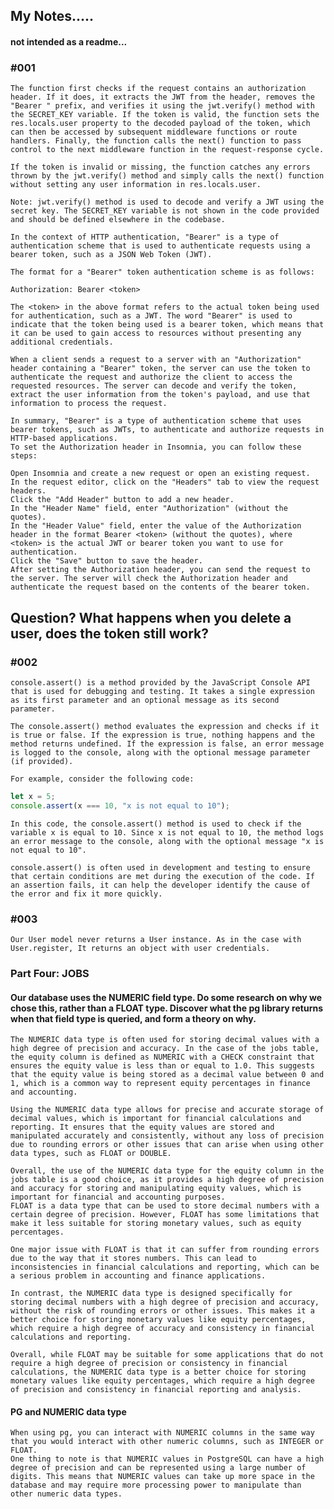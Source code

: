 ## My Notes.....
#### not intended as a readme...
### #001
    The function first checks if the request contains an authorization header. If it does, it extracts the JWT from the header, removes the "Bearer " prefix, and verifies it using the jwt.verify() method with the SECRET_KEY variable. If the token is valid, the function sets the res.locals.user property to the decoded payload of the token, which can then be accessed by subsequent middleware functions or route handlers. Finally, the function calls the next() function to pass control to the next middleware function in the request-response cycle.

    If the token is invalid or missing, the function catches any errors thrown by the jwt.verify() method and simply calls the next() function without setting any user information in res.locals.user.

    Note: jwt.verify() method is used to decode and verify a JWT using the secret key. The SECRET_KEY variable is not shown in the code provided and should be defined elsewhere in the codebase.

    In the context of HTTP authentication, "Bearer" is a type of authentication scheme that is used to authenticate requests using a bearer token, such as a JSON Web Token (JWT).

    The format for a "Bearer" token authentication scheme is as follows:
```
Authorization: Bearer <token>
```
    The <token> in the above format refers to the actual token being used for authentication, such as a JWT. The word "Bearer" is used to indicate that the token being used is a bearer token, which means that it can be used to gain access to resources without presenting any additional credentials.

    When a client sends a request to a server with an "Authorization" header containing a "Bearer" token, the server can use the token to authenticate the request and authorize the client to access the requested resources. The server can decode and verify the token, extract the user information from the token's payload, and use that information to process the request.

    In summary, "Bearer" is a type of authentication scheme that uses bearer tokens, such as JWTs, to authenticate and authorize requests in HTTP-based applications.
    To set the Authorization header in Insomnia, you can follow these steps:

    Open Insomnia and create a new request or open an existing request.
    In the request editor, click on the "Headers" tab to view the request headers.
    Click the "Add Header" button to add a new header.
    In the "Header Name" field, enter "Authorization" (without the quotes).
    In the "Header Value" field, enter the value of the Authorization header in the format Bearer <token> (without the quotes), where <token> is the actual JWT or bearer token you want to use for authentication.
    Click the "Save" button to save the header.
    After setting the Authorization header, you can send the request to the server. The server will check the Authorization header and authenticate the request based on the contents of the bearer token.


## Question? What happens when you delete a user, does the token still work?



### #002
    console.assert() is a method provided by the JavaScript Console API that is used for debugging and testing. It takes a single expression as its first parameter and an optional message as its second parameter.

    The console.assert() method evaluates the expression and checks if it is true or false. If the expression is true, nothing happens and the method returns undefined. If the expression is false, an error message is logged to the console, along with the optional message parameter (if provided).

    For example, consider the following code:
```js
let x = 5;
console.assert(x === 10, "x is not equal to 10");

```
    In this code, the console.assert() method is used to check if the variable x is equal to 10. Since x is not equal to 10, the method logs an error message to the console, along with the optional message "x is not equal to 10".

    console.assert() is often used in development and testing to ensure that certain conditions are met during the execution of the code. If an assertion fails, it can help the developer identify the cause of the error and fix it more quickly.

### #003
    Our User model never returns a User instance. As in the case with User.register, It returns an object with user credentials.
    

### Part Four: JOBS
#### Our database uses the NUMERIC field type. Do some research on why we chose this, rather than a FLOAT type. Discover what the pg library returns when that field type is queried, and form a theory on why.


    The NUMERIC data type is often used for storing decimal values with a high degree of precision and accuracy. In the case of the jobs table, the equity column is defined as NUMERIC with a CHECK constraint that ensures the equity value is less than or equal to 1.0. This suggests that the equity value is being stored as a decimal value between 0 and 1, which is a common way to represent equity percentages in finance and accounting.

    Using the NUMERIC data type allows for precise and accurate storage of decimal values, which is important for financial calculations and reporting. It ensures that the equity values are stored and manipulated accurately and consistently, without any loss of precision due to rounding errors or other issues that can arise when using other data types, such as FLOAT or DOUBLE.

    Overall, the use of the NUMERIC data type for the equity column in the jobs table is a good choice, as it provides a high degree of precision and accuracy for storing and manipulating equity values, which is important for financial and accounting purposes.
    FLOAT is a data type that can be used to store decimal numbers with a certain degree of precision. However, FLOAT has some limitations that make it less suitable for storing monetary values, such as equity percentages.

    One major issue with FLOAT is that it can suffer from rounding errors due to the way that it stores numbers. This can lead to inconsistencies in financial calculations and reporting, which can be a serious problem in accounting and finance applications.

    In contrast, the NUMERIC data type is designed specifically for storing decimal numbers with a high degree of precision and accuracy, without the risk of rounding errors or other issues. This makes it a better choice for storing monetary values like equity percentages, which require a high degree of accuracy and consistency in financial calculations and reporting.

    Overall, while FLOAT may be suitable for some applications that do not require a high degree of precision or consistency in financial calculations, the NUMERIC data type is a better choice for storing monetary values like equity percentages, which require a high degree of precision and consistency in financial reporting and analysis.

#### PG and NUMERIC data type
    When using pg, you can interact with NUMERIC columns in the same way that you would interact with other numeric columns, such as INTEGER or FLOAT.
    One thing to note is that NUMERIC values in PostgreSQL can have a high degree of precision and can be represented using a large number of digits. This means that NUMERIC values can take up more space in the database and may require more processing power to manipulate than other numeric data types.